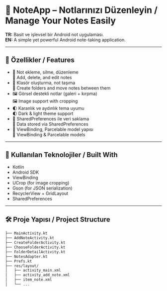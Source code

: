 # 📝 NoteApp – Notlarınızı Düzenleyin / Manage Your Notes Easily

**TR:** Basit ve işlevsel bir Android not uygulaması.  
**EN:** A simple yet powerful Android note-taking application.

---

## 🚀 Özellikler / Features

- 📌 Not ekleme, silme, düzenleme  
  📌 Add, delete, and edit notes
- 📁 Klasör oluşturma, not taşıma  
  📁 Create folders and move notes between them
- 🖼 Görsel destekli notlar (galeri + kırpma)  
  🖼 Image support with cropping
- 🌓 Karanlık ve aydınlık tema uyumu  
  🌓 Dark & light theme support
- 💾 SharedPreferences ile veri saklama  
  💾 Data stored via SharedPreferences
- 🔄 ViewBinding, Parcelable model yapısı  
  🔄 ViewBinding & Parcelable models

---


## 🧱 Kullanılan Teknolojiler / Built With

- Kotlin
- Android SDK
- ViewBinding
- UCrop (for image cropping)
- Gson (for JSON serialization)
- RecyclerView + GridLayout
- SharedPreferences

---

## 🛠️ Proje Yapısı / Project Structure

```bash
├── MainActivity.kt
├── AddNoteActivity.kt
├── CreateFolderActivity.kt
├── ChooseFolderActivity.kt
├── FolderDetailActivity.kt
├── NotesAdapter.kt
├── Prefs.kt
├── res/layout/
│   ├── activity_main.xml
│   ├── activity_add_note.xml
│   ├── item_note.xml
│   └── ...
